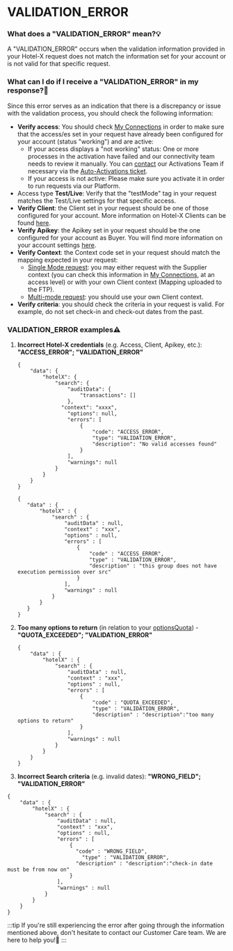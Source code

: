 ﻿---
sidebar_position: 19
---

# VALIDATION_ERROR

### What does a "VALIDATION_ERROR" mean?💡
A "VALIDATION_ERROR" occurs when the validation information provided in your Hotel-X request does not match the information set for your account or is not valid for that specific request.

### What can I do if I receive a "VALIDATION_ERROR" in my response?🔎
Since this error serves as an indication that there is a discrepancy or issue with the validation process, you should check the following information:

- **Verify access**: You should check [My Connections](/kb/connections/my-connections/) in order to make sure that the access/es set in your request have already been configured for your account (status "working") and are active:
    - If your access displays a "not working" status: One or more processes in the activation have failed and our connectivity team needs to review it manually. You can [contact](/kb/connections/my-connections/guick-guide-to-auto-activations) our Activations Team if necessary via the [Auto-Activations ticket](/kb/tickets/travelgatex-tickets).
    - If your access is not active: Please make sure you activate it in order to run requests via our Platform.
- Access type **Test/Live**: Verify that the "testMode" tag in your request matches the Test/Live settings for that specific access.
- **Verify Client**: the Client set in your request should be one of those configured for your account. More information on Hotel-X Clients can be found [here](https://knowledge.travelgatex.com/api-settings).
- **Verify Apikey**: the Apikey set in your request should be the one configured for your account as Buyer. You will find more information on your account settings [here](/kb/connections/api-settings/connections-settings).
- **Verify Context**: the Context code set in your request should match the mapping expected in your request:
    - [Single Mode request](/kb/our-products/are-you-a-buyer/our-methods/booking-flow/search/hotel-x-single-mode-and-multimode-search): you may either request with the Supplier context (you can check this information in [My Connections](/kb/connections/my-connections/), at an access level) or with your own Client context (Mapping uploaded to the FTP).
    - [Multi-mode request](/kb/our-products/are-you-a-buyer/our-methods/booking-flow/search/hotel-x-single-mode-and-multimode-search): you should use your own Client context.
- **Verify criteria**: you should check the criteria in your request is valid. For example, do not set check-in and check-out dates from the past.


### VALIDATION_ERROR examples⚠️
1. **Incorrect Hotel-X credentials** (e.g. Access, Client, Apikey, etc.): **"ACCESS_ERROR"; "VALIDATION_ERROR"**

    ```
    {
        "data": {
            "hotelX": {
                "search": {
                    "auditData": {
                        "transactions": []
                    },
                  "context": "xxxx",
                    "options": null,
                    "errors": [
                        {
                            "code": "ACCESS_ERROR",
                            "type": "VALIDATION_ERROR",
                            "description": "No valid accesses found"
                        }
                    ],
                    "warnings": null
                }
            }
        }
    }
     ```

     ```
    {
        "data" : {
            "hotelX" : {
                "search" : {
                    "auditData" : null,
                    "context" : "xxx",
                    "options" : null,
                    "errors" : [
                        {
                            "code" : "ACCESS_ERROR",
                            "type" : "VALIDATION_ERROR",
                            "description" : "this group does not have execution permission over src"
                        }
                    ],
                    "warnings" : null
                }
            }
        }
    }
    ```

1. **Too many options to return** (in relation to your [optionsQuota](/kb/our-products/are-you-a-buyer/our-methods/booking-flow/search/how-tos/how-to-limit-and-filter-options-through-business-rules)) - **"QUOTA_EXCEEDED"; "VALIDATION_ERROR"**

    ```
    {
        "data" : {
            "hotelX" : {
                "search" : {
                    "auditData" : null,
                    "context" : "xxx",
                    "options" : null,
                    "errors" : [
                        {
                            "code" : "QUOTA_EXCEEDED",
                            "type" : "VALIDATION_ERROR",
                            "description" : "description":"too many options to return"
                        }
                    ],
                    "warnings" : null
                }
            }
        }
    }
    ```

1. **Incorrect Search criteria** (e.g. invalid dates): **"WRONG_FIELD"; "VALIDATION_ERROR"**
```
{
    "data" : {
        "hotelX" : {
            "search" : {
                "auditData" : null,
                "context" : "xxx",
                "options" : null,
                "errors" : [
                    {
                      "code" : "WRONG_FIELD",
                        "type" : "VALIDATION_ERROR",
                      "description" : "description":"check-in date must be from now on"
                    }
                ],
                "warnings" : null
            }
        }
    }
}
```

:::tip
If you're still experiencing the error after going through the information mentioned above, don't hesitate to contact our Customer Care team. We are here to help you!🚀
:::
